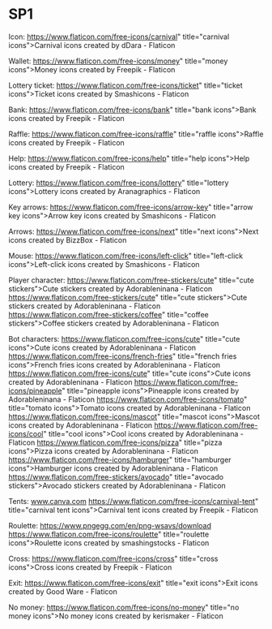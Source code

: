# SP1

Icon:
https://www.flaticon.com/free-icons/carnival" title="carnival icons">Carnival icons created by dDara - Flaticon

Wallet:
https://www.flaticon.com/free-icons/money" title="money icons">Money icons created by Freepik - Flaticon

Lottery ticket:
https://www.flaticon.com/free-icons/ticket" title="ticket icons">Ticket icons created by Smashicons - Flaticon

Bank:
https://www.flaticon.com/free-icons/bank" title="bank icons">Bank icons created by Freepik - Flaticon

Raffle:
https://www.flaticon.com/free-icons/raffle" title="raffle icons">Raffle icons created by Freepik - Flaticon

Help:
https://www.flaticon.com/free-icons/help" title="help icons">Help icons created by Freepik - Flaticon

Lottery:
https://www.flaticon.com/free-icons/lottery" title="lottery icons">Lottery icons created by Aranagraphics - Flaticon

Key arrows:
https://www.flaticon.com/free-icons/arrow-key" title="arrow key icons">Arrow key icons created by Smashicons - Flaticon

Arrows:
https://www.flaticon.com/free-icons/next" title="next icons">Next icons created by BizzBox - Flaticon

Mouse:
https://www.flaticon.com/free-icons/left-click" title="left-click icons">Left-click icons created by Smashicons - Flaticon

Player character:
https://www.flaticon.com/free-stickers/cute" title="cute stickers">Cute stickers created by Adorableninana - Flaticon
https://www.flaticon.com/free-stickers/cute" title="cute stickers">Cute stickers created by Adorableninana - Flaticon
https://www.flaticon.com/free-stickers/coffee" title="coffee stickers">Coffee stickers created by Adorableninana - Flaticon

Bot characters:
https://www.flaticon.com/free-icons/cute" title="cute icons">Cute icons created by Adorableninana - Flaticon
https://www.flaticon.com/free-icons/french-fries" title="french fries icons">French fries icons created by Adorableninana - Flaticon
https://www.flaticon.com/free-icons/cute" title="cute icons">Cute icons created by Adorableninana - Flaticon
https://www.flaticon.com/free-icons/pineapple" title="pineapple icons">Pineapple icons created by Adorableninana - Flaticon
https://www.flaticon.com/free-icons/tomato" title="tomato icons">Tomato icons created by Adorableninana - Flaticon
https://www.flaticon.com/free-icons/mascot" title="mascot icons">Mascot icons created by Adorableninana - Flaticon
https://www.flaticon.com/free-icons/cool" title="cool icons">Cool icons created by Adorableninana - Flaticon
https://www.flaticon.com/free-icons/pizza" title="pizza icons">Pizza icons created by Adorableninana - Flaticon
https://www.flaticon.com/free-icons/hamburger" title="hamburger icons">Hamburger icons created by Adorableninana - Flaticon
https://www.flaticon.com/free-stickers/avocado" title="avocado stickers">Avocado stickers created by Adorableninana - Flaticon

Tents:
www.canva.com
https://www.flaticon.com/free-icons/carnival-tent" title="carnival tent icons">Carnival tent icons created by Freepik - Flaticon

Roulette:
https://www.pngegg.com/en/png-wsavs/download
https://www.flaticon.com/free-icons/roulette" title="roulette icons">Roulette icons created by smashingstocks - Flaticon

Cross:
https://www.flaticon.com/free-icons/cross" title="cross icons">Cross icons created by Freepik - Flaticon

Exit:
https://www.flaticon.com/free-icons/exit" title="exit icons">Exit icons created by Good Ware - Flaticon

No money:
https://www.flaticon.com/free-icons/no-money" title="no money icons">No money icons created by kerismaker - Flaticon


